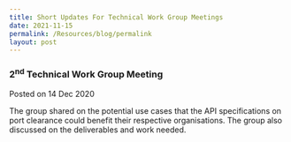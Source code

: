```yaml
---
title: Short Updates For Technical Work Group Meetings
date: 2021-11-15
permalink: /Resources/blog/permalink
layout: post
---
```

<h3>2<sup>nd</sup> Technical Work Group Meeting</h3>
Posted on 14 Dec 2020

The group shared on the potential use cases that the API specifications on port clearance could benefit their respective organisations. The group also discussed on the deliverables and work needed.